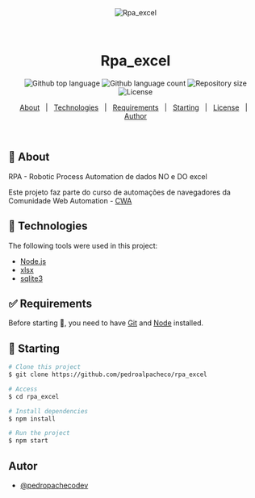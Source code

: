 <div align="center" id="top"> 
  <img src="./.github/app.gif" alt="Rpa_excel" />

  &#xa0;

  <!-- <a href="https://rpa_excel.netlify.app">Demo</a> -->
</div>

<h1 align="center">Rpa_excel</h1>

<p align="center">
  <img alt="Github top language" src="https://img.shields.io/github/languages/top/pedroalpacheco/rpa_excel?color=56BEB8">

  <img alt="Github language count" src="https://img.shields.io/github/languages/count/pedroalpacheco/rpa_excel?color=56BEB8">

  <img alt="Repository size" src="https://img.shields.io/github/repo-size/pedroalpacheco/rpa_excel?color=56BEB8">

  <img alt="License" src="https://img.shields.io/github/license/pedroalpacheco/rpa_excel?color=56BEB8">

  <!-- <img alt="Github issues" src="https://img.shields.io/github/issues/pedroalpacheco/rpa_excel?color=56BEB8" /> -->

  <!-- <img alt="Github forks" src="https://img.shields.io/github/forks/pedroalpacheco/rpa_excel?color=56BEB8" /> -->

  <!-- <img alt="Github stars" src="https://img.shields.io/github/stars/pedroalpacheco/rpa_excel?color=56BEB8" /> -->
</p>

<!-- Status -->

<!-- <h4 align="center"> 
	🚧  Rpa_excel 🚀 Under construction...  🚧
</h4> 

<hr> -->

<p align="center">
  <a href="#dart-about">About</a> &#xa0; | &#xa0; 
  <a href="#rocket-technologies">Technologies</a> &#xa0; | &#xa0;
  <a href="#white_check_mark-requirements">Requirements</a> &#xa0; | &#xa0;
  <a href="#checkered_flag-starting">Starting</a> &#xa0; | &#xa0;
  <a href="#memo-license">License</a> &#xa0; | &#xa0;
  <a href="https://github.com/pedroalpacheco" target="_blank">Author</a>
</p>

<br>

## :dart: About ##

RPA - Robotic Process Automation de dados NO e DO excel

Este projeto faz parte do curso de automações de navegadores da Comunidade Web Automation - [CWA](https://pedropachecodev.com.br/)


## :rocket: Technologies ##

The following tools were used in this project:

- [Node.js](https://nodejs.org/en/)
- [xlsx](https://www.npmjs.com/package/xlsx)
- [sqlite3](https://www.npmjs.com/package/sqlite3)

## :white_check_mark: Requirements ##

Before starting :checkered_flag:, you need to have [Git](https://git-scm.com) and [Node](https://nodejs.org/en/) installed.

## :checkered_flag: Starting ##

```bash
# Clone this project
$ git clone https://github.com/pedroalpacheco/rpa_excel

# Access
$ cd rpa_excel

# Install dependencies
$ npm install

# Run the project
$ npm start


```

## Autor

- [@pedropachecodev](https://github.com/pedroalpacheco)


